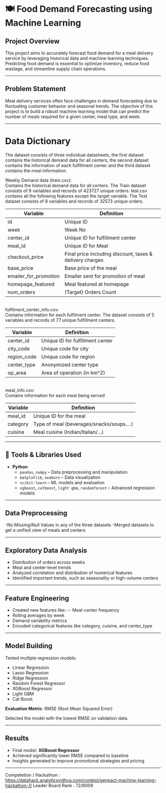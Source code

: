 # 🍽️ Food Demand Forecasting using Machine Learning

## Project Overview

This project aims to accurately forecast food demand for a meal delivery service by leveraging historical data and machine learning techniques. Predicting food demand is essential to optimize inventory, reduce food wastage, and streamline supply chain operations.

---

## Problem Statement

Meal delivery services often face challenges in demand forecasting due to fluctuating customer behavior and seasonal trends. The objective of this project is to build a robust machine learning model that can predict the number of meals required for a given center, meal type, and week.

---

# Data Dictionary

The dataset consists of three individual datasheets, the first dataset contains the historical demand data for all centers, the second dataset contains the information of each fulfillment center and the third dataset contains the meal information.

Weekly Demand data (train.csv): \
Contains the historical demand data for all centers. The Train dataset consists of 9 variables and records of 423727 unique orders. test.csv contains all the following features except the target variable. The Test dataset consists of 8 variables and records of 32573 unique orders.

| Variable  | Definition |
| ------------- | ------------- |
| id 	| Unique ID |
| week 	| Week No |
| center_id | Unique ID for fulfillment center |
| meal_id | Unique ID for Meal |
| checkout_price | Final price including discount, taxes & delivery charges |
| base_price | Base price of the meal |
| emailer_for_promotion | Emailer sent for promotion of meal |
| homepage_featured | Meal featured at homepage |
| num_orders | (Target) Orders Count |

\
fulfilment_center_info.csv: \
Contains information for each fulfilment center. The dataset consists of 5 variables and records of 77 unique fulfillment centers. 

| Variable  | Definition |
| ------------- | ------------- |
| center_id |	Unique ID for fulfillment center |
| city_code |	Unique code for city |
| region_code |	Unique code for region |
| center_type |	Anonymized center type |
| op_area |	Area of operation (in km^2) |

\
meal_info.csv: \
Contains information for each meal being served 

| Variable  | Definition |
| ------------- | ------------- |
| meal_id |	Unique ID for the meal |
| category |	Type of meal (beverages/snacks/soups….) |
| cuisine |	Meal cuisine (Indian/Italian/…) |

---

## 🔧 Tools & Libraries Used

- **Python**
  - `pandas`, `numpy` – Data preprocessing and manipulation
  - `matplotlib`, `seaborn` – Data visualization
  - `scikit-learn` – ML models and evaluation
  - `xgboost`, `catboost`, `light gbm`, `randomforest` – Advanced regression models

---

## Data Preprocessing

-No Missing/Null Values in any of the three datasets
-Merged datasets to get a unified view of meals and centers

---

## Exploratory Data Analysis

- Distribution of orders across weeks
- Meal and center-level trends
- Analyzed correlation and distribution of numerical features
- Identified important trends, such as seasonality or high-volume centers

---

## Feature Engineering

- Created new features like:
 -- Meal-center frequency
 - Rolling averages by week
 - Demand variability metrics
 - Encoded categorical features like category, cuisine, and center_type

---

## Model Building

Tested multiple regression models:
- Linear Regression
- Lasso Regression
- Ridge Regression
- Random Forest Regressor
- XGBoost Regressor
- Light GBM
- Cat Boost

**Evaluation Metric**: RMSE (Root Mean Squared Error)

Selected the model with the lowest RMSE on validation data.

---

## Results

- Final model: **XGBoost Regressor**
- Achieved significantly lower RMSE compared to baseline
- Insights generated to improve promotional strategies and pricing

---

Competetion / Hackathon : https://datahack.analyticsvidhya.com/contest/genpact-machine-learning-hackathon-1/
Leader Board Rank : 72/8009
